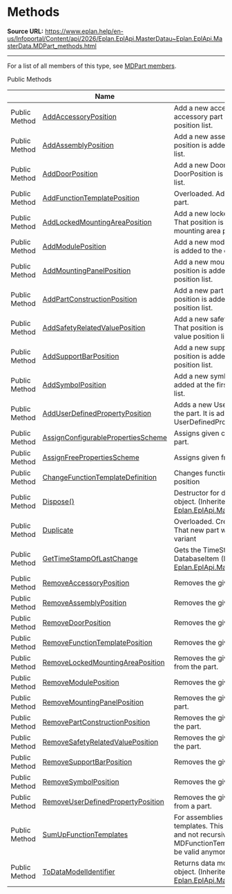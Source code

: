 # Methods

**Source URL:** https://www.eplan.help/en-us/Infoportal/Content/api/2026/Eplan.EplApi.MasterDatau~Eplan.EplApi.MasterData.MDPart_methods.html

---

For a list of all members of this type, see [MDPart members](Eplan.EplApi.MasterDatau~Eplan.EplApi.MasterData.MDPart_members.html).

Public Methods

|  | Name | Description |
| --- | --- | --- |
| Public Method | [AddAccessoryPosition](Eplan.EplApi.MasterDatau~Eplan.EplApi.MasterData.MDPart~AddAccessoryPosition.html) | Add a new accessory position to the part. That new accessory part is added to the end of the accessory position list. |
| Public Method | [AddAssemblyPosition](Eplan.EplApi.MasterDatau~Eplan.EplApi.MasterData.MDPart~AddAssemblyPosition.html) | Add a new assembly position to the part. That position is added to the end of the assembly position list. |
| Public Method | [AddDoorPosition](Eplan.EplApi.MasterDatau~Eplan.EplApi.MasterData.MDPart~AddDoorPosition.html) | Add a new DoorPosition to the part. That DoorPosition is added to the end of the DoorPossition list. |
| Public Method | [AddFunctionTemplatePosition](Eplan.EplApi.MasterDatau~Eplan.EplApi.MasterData.MDPart~AddFunctionTemplatePosition.html) | Overloaded. Adds a copy of FunctionTemplate to the part. |
| Public Method | [AddLockedMountingAreaPosition](Eplan.EplApi.MasterDatau~Eplan.EplApi.MasterData.MDPart~AddLockedMountingAreaPosition.html) | Add a new locked mounting area position to the part. That position is added to the end of the locked mounting area position list. |
| Public Method | [AddModulePosition](Eplan.EplApi.MasterDatau~Eplan.EplApi.MasterData.MDPart~AddModulePosition.html) | Add a new module position to the part. That position is added to the end of the module position list. |
| Public Method | [AddMountingPanelPosition](Eplan.EplApi.MasterDatau~Eplan.EplApi.MasterData.MDPart~AddMountingPanelPosition.html) | Add a new mounting panel position to the part. That position is added to the end of the mounting panel position list. |
| Public Method | [AddPartConstructionPosition](Eplan.EplApi.MasterDatau~Eplan.EplApi.MasterData.MDPart~AddPartConstructionPosition.html) | Add a new part construction position to the part. That position is added to the end of the part construction position list. |
| Public Method | [AddSafetyRelatedValuePosition](Eplan.EplApi.MasterDatau~Eplan.EplApi.MasterData.MDPart~AddSafetyRelatedValuePosition.html) | Add a new safety related value position to the part. That position is added to the end of the safety related value position list. |
| Public Method | [AddSupportBarPosition](Eplan.EplApi.MasterDatau~Eplan.EplApi.MasterData.MDPart~AddSupportBarPosition.html) | Add a new support bar position to the part. That position is added to the end of the support bar position list. |
| Public Method | [AddSymbolPosition](Eplan.EplApi.MasterDatau~Eplan.EplApi.MasterData.MDPart~AddSymbolPosition.html) | Add a new symbol position to the part. Symbol is added at the first available index of symbol position list. |
| Public Method | [AddUserDefinedPropertyPosition](Eplan.EplApi.MasterDatau~Eplan.EplApi.MasterData.MDPart~AddUserDefinedPropertyPosition.html) | Adds a new UserDefinedPropertyPosition object to the part. It is added to the end of the parts UserDefinedPropertyPositions list. |
| Public Method | [AssignConfigurablePropertiesScheme](Eplan.EplApi.MasterDatau~Eplan.EplApi.MasterData.MDPart~AssignConfigurablePropertiesScheme.html) | Assigns given configurable properties scheme to the part. |
| Public Method | [AssignFreePropertiesScheme](Eplan.EplApi.MasterDatau~Eplan.EplApi.MasterData.MDPart~AssignFreePropertiesScheme.html) | Assigns given free properties scheme to the part. |
| Public Method | [ChangeFunctionTemplateDefinition](Eplan.EplApi.MasterDatau~Eplan.EplApi.MasterData.MDPart~ChangeFunctionTemplateDefinition.html) | Changes function definition of a function template position |
| Public Method | [Dispose()](Eplan.EplApi.MasterDatau~Eplan.EplApi.MasterData.PropertiesAndHandleObject~Dispose().html) | Destructor for deterministic finalization of MDPart object. (Inherited from [Eplan.EplApi.MasterData.PropertiesAndHandleObject](Eplan.EplApi.MasterDatau~Eplan.EplApi.MasterData.PropertiesAndHandleObject.html)) |
| Public Method | [Duplicate](Eplan.EplApi.MasterDatau~Eplan.EplApi.MasterData.MDPart~Duplicate.html) | Overloaded. Create a new part with identical data. That new part will get the given part number and variant |
| Public Method | [GetTimeStampOfLastChange](Eplan.EplApi.MasterDatau~Eplan.EplApi.MasterData.MDPartsDatabaseItem~GetTimeStampOfLastChange.html) | Gets the TimeStamp of the last change from a DatabaseItem (Inherited from [Eplan.EplApi.MasterData.MDPartsDatabaseItem](Eplan.EplApi.MasterDatau~Eplan.EplApi.MasterData.MDPartsDatabaseItem.html)) |
| Public Method | [RemoveAccessoryPosition](Eplan.EplApi.MasterDatau~Eplan.EplApi.MasterData.MDPart~RemoveAccessoryPosition.html) | Removes the given accessory position from the part. |
| Public Method | [RemoveAssemblyPosition](Eplan.EplApi.MasterDatau~Eplan.EplApi.MasterData.MDPart~RemoveAssemblyPosition.html) | Removes the given assembly position from the part. |
| Public Method | [RemoveDoorPosition](Eplan.EplApi.MasterDatau~Eplan.EplApi.MasterData.MDPart~RemoveDoorPosition.html) | Removes the given DoorPosition from the part. |
| Public Method | [RemoveFunctionTemplatePosition](Eplan.EplApi.MasterDatau~Eplan.EplApi.MasterData.MDPart~RemoveFunctionTemplatePosition.html) | Removes the given functionTemplate from the part |
| Public Method | [RemoveLockedMountingAreaPosition](Eplan.EplApi.MasterDatau~Eplan.EplApi.MasterData.MDPart~RemoveLockedMountingAreaPosition.html) | Removes the given locked mounting area position from the part. |
| Public Method | [RemoveModulePosition](Eplan.EplApi.MasterDatau~Eplan.EplApi.MasterData.MDPart~RemoveModulePosition.html) | Removes the given module position from the part. |
| Public Method | [RemoveMountingPanelPosition](Eplan.EplApi.MasterDatau~Eplan.EplApi.MasterData.MDPart~RemoveMountingPanelPosition.html) | Removes the given mounting panel position from the part. |
| Public Method | [RemovePartConstructionPosition](Eplan.EplApi.MasterDatau~Eplan.EplApi.MasterData.MDPart~RemovePartConstructionPosition.html) | Removes the given part construction position from the part. |
| Public Method | [RemoveSafetyRelatedValuePosition](Eplan.EplApi.MasterDatau~Eplan.EplApi.MasterData.MDPart~RemoveSafetyRelatedValuePosition.html) | Removes the given safety related value position from the part. |
| Public Method | [RemoveSupportBarPosition](Eplan.EplApi.MasterDatau~Eplan.EplApi.MasterData.MDPart~RemoveSupportBarPosition.html) | Removes the given support bar position from the part. |
| Public Method | [RemoveSymbolPosition](Eplan.EplApi.MasterDatau~Eplan.EplApi.MasterData.MDPart~RemoveSymbolPosition.html) | Removes the given symbol position from the part. |
| Public Method | [RemoveUserDefinedPropertyPosition](Eplan.EplApi.MasterDatau~Eplan.EplApi.MasterData.MDPart~RemoveUserDefinedPropertyPosition.html) | Removes the given UserDefinedPropertyPosition from a part. |
| Public Method | [SumUpFunctionTemplates](Eplan.EplApi.MasterDatau~Eplan.EplApi.MasterData.MDPart~SumUpFunctionTemplates.html) | For assemblies and modules, sums up the function templates. This method works on this MDPart only and not recursively. All previous MDFunctionTemplatePositions of this MDPart will not be valid anymore. |
| Public Method | [ToDataModelIdentifier](Eplan.EplApi.MasterDatau~Eplan.EplApi.MasterData.MDPartsDatabaseItem~ToDataModelIdentifier.html) | Returns data model identifier which identifies this object. (Inherited from [Eplan.EplApi.MasterData.MDPartsDatabaseItem](Eplan.EplApi.MasterDatau~Eplan.EplApi.MasterData.MDPartsDatabaseItem.html)) |


